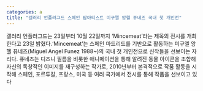 ```yaml
---
categories: a
title: "갤러리 언플러그드 스페인 팝아티스트 미구엘 앙헬 퓨네즈 국내 첫 개인전"
---
```

갤러리 언플러그드는 23일부터 10월 22일까지 ‘Mincemeat’라는 제목의 전시를 개최한다고 23일 밝혔다.‘Mincemeat’는 스페인 마드리드를 기반으로 활동하는 미구엘 앙헬 퓨네즈(Miguel Angel Funez 1988~)의 국내 첫 개인전으로 신작들을 선보이는 자리다. 퓨네즈는 디즈니 필름을 비롯한 애니메이션을 통해 알려진 동물 아이콘을 조합해 자신의 독창적인 이미지를 재구성하는 작가로, 2010년부터 본격적으로 작품 활동을 시작해 스페인, 포르투갈, 프랑스, 미국 등 여러 국가에서 전시를 통해 작품을 선보이고 있다
